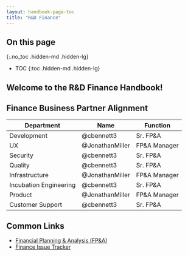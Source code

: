 ```yaml
---
layout: handbook-page-toc
title: "R&D Finance"
---
```


## On this page
{:.no_toc .hidden-md .hidden-lg}

- TOC
{:toc .hidden-md .hidden-lg}

## Welcome to the R&D Finance Handbook!

## Finance Business Partner Alignment

| Department | Name | Function |
| -------- | ---- | -------- |
| Development | @cbennett3 | Sr. FP&A |
| UX | @JonathanMiller | FP&A Manager |
| Security | @cbennett3 | Sr. FP&A |
| Quality | @cbennett3 | Sr. FP&A |
| Infrastructure | @JonathanMiller | FP&A Manager |
| Incubation Engineering | @cbennett3 | Sr. FP&A |
| Product | @JonathanMiller | FP&A Manager |
| Customer Support | @cbennett3 | Sr. FP&A |

## Common Links

- [Financial Planning & Analysis (FP&A)](https://about.gitlab.com/handbook/finance/financial-planning-and-analysis/)
- [Finance Issue Tracker](https://gitlab.com/gitlab-com/finance/issues)
